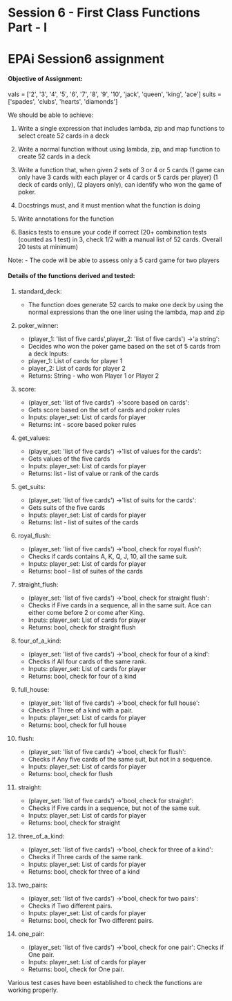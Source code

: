 # Session 6 - First Class Functions Part - I
# EPAi Session6 assignment

#### Objective of Assignment:

vals = ['2', '3', '4', '5', '6', '7', '8', '9', '10', 'jack', 'queen', 'king', 'ace']
suits = ['spades', 'clubs', 'hearts', 'diamonds']

We should be able to achieve:

1. Write a single expression that includes lambda, zip and map functions to select create 52 cards in a deck

2. Write a normal function without using lambda, zip, and map function to create 52 cards in a deck

3. Write a function that, when given 2 sets of 3 or 4 or 5 cards (1 game can only have 3 cards with each player or 4 cards or 5 cards per player) (1 deck of cards only), (2 players only), can identify who won the game of poker.


4. Docstrings must, and it must mention what the function is doing

5. Write annotations for the function

6. Basics tests to ensure your code if correct (20+ combination tests (counted as 1 test) in 3, check 1/2 with a manual list of 52 cards. Overall 20 tests at minimum)

Note:
    - The code will be able to assess only a 5 card game for two players

#### Details of the functions derived and tested:

1. standard_deck:
    * The function does generate 52 cards to make one deck by using the normal expressions than the one liner using the lambda, map and zip

2. poker_winner:
    * (player_1: 'list of five cards',player_2: 'list of five cards') ->'a string':
    * Decides who won the poker game based on the set of 5 cards from a deck Inputs:
    * player_1: List of cards for player 1
    * player_2: List of cards for player 2
    * Returns: String - who won Player 1 or Player 2

3. score:
    * (player_set: 'list of five cards') ->'score based on cards':
    * Gets score based on the set of cards and poker rules
    * Inputs: player_set: List of cards for player
    * Returns: int - score based poker rules

4. get_values:
    * (player_set: 'list of five cards') ->'list of values for the cards':
    * Gets values of the five cards
    * Inputs: player_set: List of cards for player
    * Returns: list - list of value or rank of the cards

5. get_suits:
    * (player_set: 'list of five cards') ->'list of suits for the cards':
    * Gets suits of the five cards
    * Inputs: player_set: List of cards for player
    * Returns: list - list of suites of the cards

6. royal_flush:
    * (player_set: 'list of five cards') ->'bool, check for royal flush':
    * Checks if cards contains A, K, Q, J, 10, all the same suit.
    * Inputs: player_set: List of cards for player
    * Returns: bool - list of suites of the cards

7. straight_flush:
    * (player_set: 'list of five cards') ->'bool, check for straight flush':
    * Checks if Five cards in a sequence, all in the same suit. Ace can either come before 2 or come after King.
    * Inputs: player_set: List of cards for player
    * Returns: bool, check for straight flush

8. four_of_a_kind:
    * (player_set: 'list of five cards') ->'bool, check for four of a kind':
    * Checks if All four cards of the same rank.
    * Inputs: player_set: List of cards for player
    * Returns: bool, check for four of a kind

9. full_house:
    * (player_set: 'list of five cards') ->'bool, check for full house':
    * Checks if Three of a kind with a pair.
    * Inputs: player_set: List of cards for player
    * Returns: bool, check for full house

10. flush:
    * (player_set: 'list of five cards') ->'bool, check for flush':
    * Checks if Any five cards of the same suit, but not in a sequence.
    * Inputs: player_set: List of cards for player
    * Returns: bool, check for flush

11. straight:
    * (player_set: 'list of five cards') ->'bool, check for straight':
    * Checks if Five cards in a sequence, but not of the same suit.
    * Inputs: player_set: List of cards for player
    * Returns: bool, check for straight

12. three_of_a_kind:
    * (player_set: 'list of five cards') ->'bool, check for three of a kind':
    * Checks if Three cards of the same rank.
    * Inputs: player_set: List of cards for player
    * Returns: bool, check for three of a kind

13. two_pairs:
    * (player_set: 'list of five cards') ->'bool, check for two pairs':
    * Checks if Two different pairs.
    * Inputs: player_set: List of cards for player
    * Returns: bool, check for Two different pairs.

14. one_pair:
    * (player_set: 'list of five cards') ->'bool, check for one pair':
    Checks if One pair.
    * Inputs: player_set: List of cards for player
    * Returns: bool, check for One pair.
    

Various test cases have been established to check the functions are working properly.